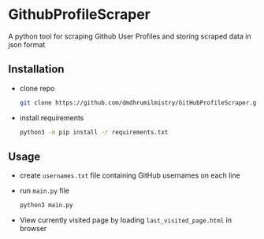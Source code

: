 # GithubProfileScraper

A python tool for scraping Github User Profiles and storing scraped data in json format

## Installation

- clone repo

  ```bash
  git clone https://github.com/dmdhrumilmistry/GitHubProfileScraper.git
  ```

- install requirements

  ```bash
  python3 -m pip install -r requirements.txt
  ```

## Usage

- create `usernames.txt` file containing GitHub usernames on each line

- run `main.py` file

  ```bash
  python3 main.py
  ```

- View currently visited page by loading `last_visited_page.html` in browser
